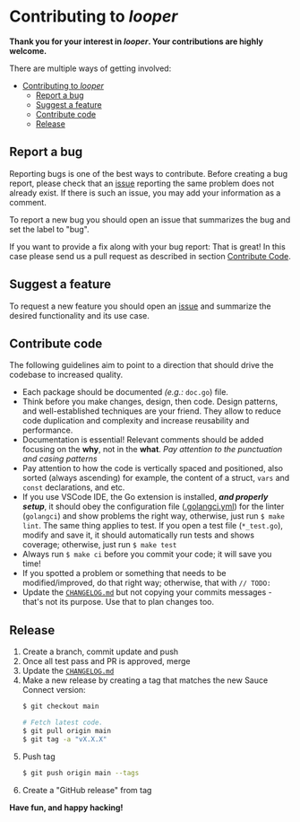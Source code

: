 # Contributing to _looper_

**Thank you for your interest in _looper_. Your contributions are highly welcome.**

There are multiple ways of getting involved:

- [Contributing to _looper_](#contributing-to-looper)
  - [Report a bug](#report-a-bug)
  - [Suggest a feature](#suggest-a-feature)
  - [Contribute code](#contribute-code)
  - [Release](#release)

## Report a bug

Reporting bugs is one of the best ways to contribute. Before creating a bug report, please check that an [issue](/issues) reporting the same problem does not already exist.
If there is such an issue, you may add your information as a comment.

To report a new bug you should open an issue that summarizes the bug and set the label to "bug".

If you want to provide a fix along with your bug report: That is great!
In this case please send us a pull request as described in section [Contribute Code](#contribute-code).

## Suggest a feature

To request a new feature you should open an [issue](../../issues/new) and summarize the desired functionality and its use case.

## Contribute code

The following guidelines aim to point to a direction that should drive the codebase to increased quality.

- Each package should be documented _(e.g.:_ `doc.go`) file.
- Think before you make changes, design, then code. Design patterns, and well-established techniques are your friend. They allow to reduce code duplication and complexity and increase reusability and performance.
- Documentation is essential! Relevant comments should be added focusing on the **why**, not in the **what**. _Pay attention to the punctuation and casing patterns_
- Pay attention to how the code is vertically spaced and positioned, also sorted (always ascending) for example, the content of a struct, `vars` and `const` declarations, and etc.
- If you use VSCode IDE, the Go extension is installed, **_and properly setup_**, it should obey the configuration file ([.golangci.yml](.golangci.yml)) for the linter (`golangci`) and show problems the right way, otherwise, just run `$ make lint`. The same thing applies to test. If you open a test file (`*_test.go`), modify and save it, it should automatically run tests and shows coverage; otherwise, just run `$ make test`
- Always run `$ make ci` before you commit your code; it will save you time!
- If you spotted a problem or something that needs to be modified/improved, do that right way; otherwise, that with `// TODO:`
- Update the [`CHANGELOG.md`](CHANGELOG.md) but not copying your commits messages - that's not its purpose. Use that to plan changes too.

## Release

1. Create a branch, commit update and push
2. Once all test pass and PR is approved, merge
3. Update the [`CHANGELOG.md`](CHANGELOG.md)
4. Make a new release by creating a tag that matches the new Sauce Connect version:
   ```sh
   $ git checkout main
   
   # Fetch latest code.
   $ git pull origin main
   $ git tag -a "vX.X.X"
   ```
5. Push tag
   ```sh
   $ git push origin main --tags
   ```
6. Create a "GitHub release" from tag

**Have fun, and happy hacking!**